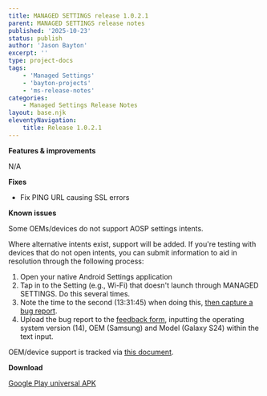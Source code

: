 ```yaml
---
title: MANAGED SETTINGS release 1.0.2.1
parent: MANAGED SETTINGS release notes
published: '2025-10-23'
status: publish
author: 'Jason Bayton'
excerpt: ''
type: project-docs
tags: 
    - 'Managed Settings'
    - 'bayton-projects'
    - 'ms-release-notes'
categories: 
    - Managed Settings Release Notes
layout: base.njk
eleventyNavigation: 
    title: Release 1.0.2.1
---
```


**Features & improvements**

N/A

**Fixes**

- Fix PING URL causing SSL errors

**Known issues**

Some OEMs/devices do not support AOSP settings intents.

Where alternative intents exist, support will be added. If you're testing with devices that do not open intents, you can submit information to aid in resolution through the following process:
1. Open your native Android Settings application
2. Tap in to the Setting (e.g., Wi-Fi) that doesn't launch through MANAGED SETTINGS. Do this several times.
3. Note the time to the second (13:31:45) when doing this, [then capture a bug report](/android/how-to-capture-device-logs/).
4. Upload the bug report to the [feedback form](https://docs.google.com/forms/d/e/1FAIpQLSdYQrOPM0dKwCmcSjfxgoK2rQvhQXXyw2pk9nMqYBn0F2IhRw/viewform?usp=sf_link), inputting the operating system version (14), OEM (Samsung) and Model (Galaxy S24) within the text input.

OEM/device support is tracked via [this document](/projects/managed-settings/support/oem-support/).

**Download**

[Google Play universal APK](https://cdn.bayton.org/download/projects/managed-settings/ms_1021_universal.apk)
